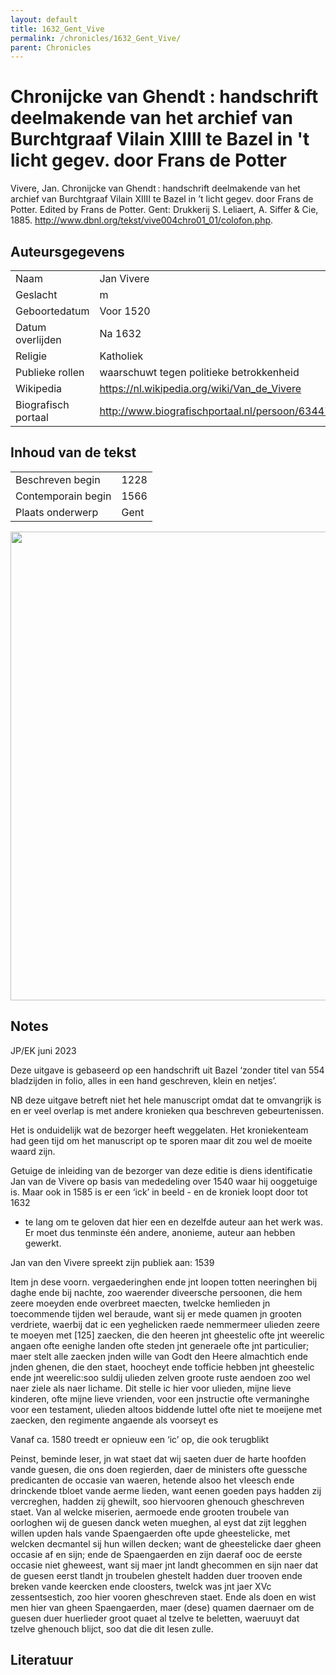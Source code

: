 ```yaml
---
layout: default
title: 1632_Gent_Vive
permalink: /chronicles/1632_Gent_Vive/
parent: Chronicles
--- 
```



# Chronĳcke van Ghendt : handschrift deelmakende van het archief van Burchtgraaf Vilain XIIII te Bazel in 't licht gegev. door Frans de Potter 

Vivere, Jan. Chronĳcke van Ghendt : handschrift deelmakende van het archief van Burchtgraaf Vilain XIIII te Bazel in ’t licht gegev. door Frans de Potter. Edited by Frans de Potter. Gent: Drukkerij S. Leliaert, A. Siffer & Cie, 1885. http://www.dbnl.org/tekst/vive004chro01_01/colofon.php. 

## Auteursgegevens 

| | | 
| --------------- | --------------- | 
| Naam | Jan Vivere | 
| Geslacht | m | 
 | Geboortedatum | Voor  1520 | 
| Datum overlijden | Na 1632 | 
| Religie | Katholiek | 
| Publieke rollen | waarschuwt tegen politieke betrokkenheid | 
| Wikipedia | https://nl.wikipedia.org/wiki/Van_de_Vivere | 
| Biografisch portaal | http://www.biografischportaal.nl/persoon/63447191 | 

## Inhoud van de tekst 

| | | 
| --------------- | --------------- | 
| Beschreven begin | 1228 | 
| Contemporain begin | 1566 | 
| Plaats onderwerp | Gent | 

[<img src="..\..\barplots_chronicles\1632_Gent_Vive.jpg" width="750"/>](..\..\barplots_chronicles\1632_Gent_Vive.jpg) 

## Notes 

JP/EK  juni 2023

Deze uitgave is gebaseerd op een handschrift uit Bazel ‘zonder titel van 554
bladzijden in folio, alles in een hand geschreven, klein en netjes’.

NB deze uitgave betreft niet het hele manuscript omdat dat te omvangrijk is en
er veel overlap is met andere kronieken qua beschreven gebeurtenissen.

Het is onduidelijk wat de bezorger heeft weggelaten. Het kroniekenteam had
geen tijd om het manuscript op te sporen maar dit zou wel de moeite waard
zijn.

Getuige de inleiding van de bezorger van deze editie is diens identificatie
Jan van de Vivere op basis van mededeling over 1540 waar hij ooggetuige is.
Maar ook in 1585 is er een ‘ick’ in beeld - en de kroniek loopt door tot 1632
- te lang om te geloven dat hier een en dezelfde auteur aan het werk was. Er
moet dus tenminste één andere, anonieme, auteur aan hebben gewerkt.

Jan van den Vivere spreekt zijn publiek aan: 1539

Item jn dese voorn. vergaederinghen ende jnt loopen totten neeringhen bij
daghe ende bij nachte, zoo waerender diveersche persoonen, die hem zeere
moeyden ende overbreet maecten, twelcke hemlieden jn toecommende tijden wel
beraude, want sij er mede quamen jn grooten verdriete, waerbij dat ic een
yeghelicken raede nemmermeer ulieden zeere te moeyen met [125] zaecken, die
den heeren jnt gheestelic ofte jnt weerelic angaen ofte eenighe landen ofte
steden jnt generaele ofte jnt particulier; maer stelt alle zaecken jnden wille
van Godt den Heere almachtich ende jnden ghenen, die den staet, hoocheyt ende
tofficie hebben jnt gheestelic ende jnt weerelic:soo suldij ulieden zelven
groote ruste aendoen zoo wel naer ziele als naer lichame. Dit stelle ic hier
voor ulieden, mijne lieve kinderen, ofte mijne lieve vrienden, voor een
jnstructie ofte vermaninghe voor een testament, ulieden altoos biddende luttel
ofte niet te moeijene met zaecken, den regimente angaende als voorseyt es

Vanaf ca. 1580 treedt er opnieuw een ‘ic’ op, die ook terugblikt

Peinst, beminde leser, jn wat staet dat wij saeten duer de harte hoofden vande
guesen, die ons doen regierden, daer de ministers ofte guessche predicanten de
occasie van waeren, hetende alsoo het vleesch ende drinckende tbloet vande
aerme lieden, want eenen goeden pays hadden zij vercreghen, hadden zij
ghewilt, soo hiervooren ghenouch gheschreven staet. Van al welcke miserien,
aermoede ende grooten troubele van oorloghen wij de guesen danck weten
mueghen, al eyst dat zijt legghen willen upden hals vande Spaengaerden ofte
upde gheestelicke, met welcken decmantel sij hun willen decken; want de
gheestelicke daer gheen occasie af en sijn; ende de Spaengaerden en zijn
daeraf ooc de eerste occasie niet gheweest, want sij maer jnt landt ghecommen
en sijn naer dat de guesen eerst tlandt jn troubelen ghestelt hadden duer
trooven ende breken vande keercken ende cloosters, twelck was jnt jaer XVc
zessentsestich, zoo hier vooren gheschreven staet. Ende als doen en wist men
hier van gheen Spaengaerden, maer (dese) quamen daernaer om de guesen duer
huerlieder groot quaet al tzelve te beletten, waeruuyt dat tzelve ghenouch
blijct, soo dat die dit lesen zulle.



## Literatuur 

